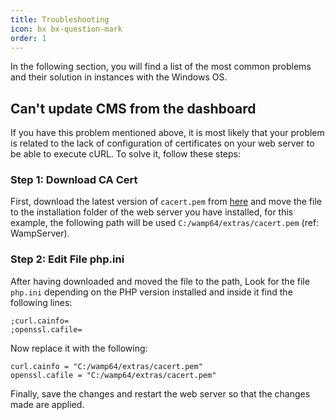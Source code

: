 ```yaml
---
title: Troubleshooting
icon: bx bx-question-mark
order: 1
---
```


In the following section, you will find a list of the most common problems and their solution in instances with the Windows OS.

## Can't update CMS from the dashboard

If you have this problem mentioned above, it is most likely that your problem is related to the lack of configuration of certificates on your web server to be able to execute cURL. To solve it, follow these steps:

### Step 1: Download CA Cert

First, download the latest version of `cacert.pem` from [here](https://curl.se/docs/caextract.html) and move the file to the installation folder of the web server you have installed, for this example, the following path will be used `C:/wamp64/extras/cacert.pem` (ref: WampServer).

### Step 2: Edit File php.ini

After having downloaded and moved the file to the path, Look for the file `php.ini` depending on the PHP version installed and inside it find the following lines:

```
;curl.cainfo=
;openssl.cafile=
```

Now replace it with the following:

```
curl.cainfo = "C:/wamp64/extras/cacert.pem"
openssl.cafile = "C:/wamp64/extras/cacert.pem"
```

Finally, save the changes and restart the web server so that the changes made are applied.
